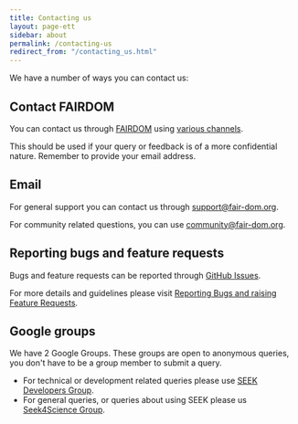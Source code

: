 ```yaml
---
title: Contacting us
layout: page-ett
sidebar: about
permalink: /contacting-us
redirect_from: "/contacting_us.html"
---
```



We have a number of ways you can contact us:


## Contact FAIRDOM

You can contact us through [FAIRDOM](https://fair-dom.org) using [various channels](https://fair-dom.org/get_involved).

This should be used if your query or feedback is of a more confidential nature. Remember to provide your email address.

## Email

For general support you can contact us through [support@fair-dom.org](mailto:support@fair-dom.org).

For community related questions, you can use [community@fair-dom.org](mailto:community@fair-dom.org).

## Reporting bugs and feature requests

Bugs and feature requests can be reported through [GitHub Issues](https://fair-dom.org/issues).

For more details and guidelines please visit [Reporting Bugs and raising Feature Requests](/tech/reporting-bugs-and-features.html).

## Google groups

We have 2 Google Groups. These groups are open to anonymous queries, you don't have to be a group member to submit a query.

* For technical or development related queries please use [SEEK Developers Group](https://groups.google.com/group/seek-developers).
* For general queries, or queries about using SEEK please us [Seek4Science Group](https://groups.google.com/group/seek4science).

